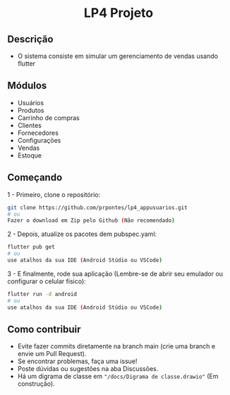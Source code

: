 <h1 align="center" >LP4 Projeto</h1>

## Descrição

- O sistema consiste em simular um gerenciamento de vendas usando flutter

## Módulos

- Usuários
- Produtos
- Carrinho de compras
- Clientes
- Fornecedores
- Configurações
- Vendas
- Estoque

## Começando

1 - Primeiro, clone o repositório:

```bash
git clone https://github.com/prpontes/lp4_appusuarios.git
# ou
Fazer o download em Zip pelo Github (Não recomendado)
```

2 - Depois, atualize os pacotes dem pubspec.yaml:

```bash
flutter pub get
# ou
use atalhos da sua IDE (Android Stúdio ou VSCode)
```

3 - E finalmente, rode sua aplicação (Lembre-se de abrir seu emulador ou configurar o celular fisico):

```bash
flutter run -d android
# ou
use atalhos da sua IDE (Android Stúdio ou VSCode)
```

## Como contribuir

- Evite fazer commits diretamente na branch main (crie uma branch e envie um Pull Request).
- Se encontrar problemas, faça uma issue!
- Poste dúvidas ou sugestões na aba Discussões.
- Há um digrama de classe em `"/docs/Digrama de classe.drawio"` (Em construção).
